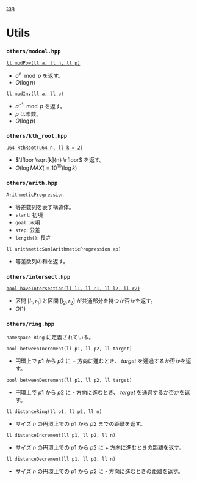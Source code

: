[top](../README.md)

# Utils

### `others/modcal.hpp`

[`ll modPow(ll a, ll n, ll p)`](./modcal.hpp)
- $a^n \mod p$ を返す。
- $O(\log n)$

[`ll modInv(ll a, ll p)`](./modcal.hpp)
- $a^{-1} \mod p$ を返す。
- $p$ は素数。
- $O(\log p)$

### `others/kth_root.hpp`

[`u64 kthRoot(u64 n, ll k = 2)`](./kth_root.hpp)
- $\lfloor \sqrt[k]{n} \rfloor$ を返す。
- $O(\log MAX(=10^{10}) \log k)$

### `others/arith.hpp`

[`ArithmeticProgression`](./arith.hpp)
- 等差数列を表す構造体。
- `start`: 初項
- `goal`: 末項
- `step`: 公差
- `length()`: 長さ

`ll arithmeticSum(ArithmeticProgression ap)`
- 等差数列の和を返す。

### `others/intersect.hpp`

[`bool haveIntersection(ll l1, ll r1, ll l2, ll r2)`](./intersect.hpp)
- 区間 $[l_1, r_1]$ と区間 $[l_2, r_2]$ が共通部分を持つか否かを返す。
- $O(1)$

### `others/ring.hpp`
`namespace Ring` に定義されている。

`bool betweenIncrement(ll p1, ll p2, ll target)`
- 円環上で $p1$ から $p2$ に + 方向に進むとき、 $target$ を通過するか否かを返す。

`bool betweenDecrement(ll p1, ll p2, ll target)`
- 円環上で $p1$ から $p2$ に - 方向に進むとき、 $target$ を通過するか否かを返す。

`ll distanceRing(ll p1, ll p2, ll n)`
- サイズ $n$ の円環上での $p1$ から $p2$ までの距離を返す。

`ll distanceIncrement(ll p1, ll p2, ll n)`
- サイズ $n$ の円環上での $p1$ から $p2$ に + 方向に進むときの距離を返す。

`ll distanceDecrement(ll p1, ll p2, ll n)`
- サイズ $n$ の円環上での $p1$ から $p2$ に - 方向に進むときの距離を返す。